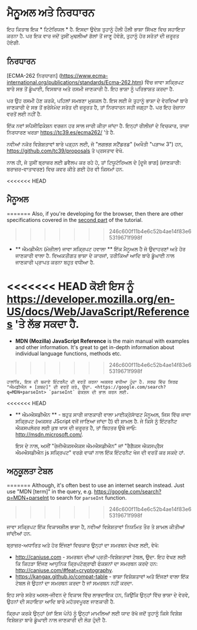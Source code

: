 # ਮੈਨੂਅਲ ਅਤੇ ਨਿਰਧਾਰਨ

ਇਹ ਕਿਤਾਬ ਇਕ * ਟਿਟੋਰਿਯਲ * ਹੈ. ਇਸਦਾ ਉਦੇਸ਼ ਤੁਹਾਨੂੰ ਹੌਲੀ ਹੌਲੀ ਭਾਸ਼ਾ ਸਿੱਖਣ ਵਿਚ ਸਹਾਇਤਾ ਕਰਨਾ ਹੈ. ਪਰ ਇਕ ਵਾਰ ਜਦੋਂ ਤੁਸੀਂ ਮੁਢਲੀਆਂ ਗੱਲਾਂ ਤੋਂ ਜਾਣੂ ਹੋਵੋਗੇ, ਤੁਹਾਨੂੰ ਹੋਰ ਸਰੋਤਾਂ ਦੀ ਜ਼ਰੂਰਤ ਹੋਏਗੀ.

## ਨਿਰਧਾਰਨ

[ECMA-262 ਨਿਰਧਾਰਨ] (https://www.ecma-international.org/publications/standards/Ecma-262.htm) ਵਿੱਚ ਜਾਵਾ ਸਕ੍ਰਿਪਟ ਬਾਰੇ ਸਭ ਤੋਂ ਡੂੰਘਾਈ, ਵਿਸਥਾਰ ਅਤੇ ਰਸਮੀ ਜਾਣਕਾਰੀ ਹੈ. ਇਹ ਭਾਸ਼ਾ ਨੂੰ ਪਰਿਭਾਸ਼ਤ ਕਰਦਾ ਹੈ.

ਪਰ ਉਹ ਰਸਮੀ ਹੋਣ ਕਰਕੇ, ਪਹਿਲਾਂ ਸਮਝਣਾ ਮੁਸ਼ਕਲ ਹੈ. ਇਸ ਲਈ ਜੇ ਤੁਹਾਨੂੰ ਭਾਸ਼ਾ ਦੇ ਵੇਰਵਿਆਂ ਬਾਰੇ ਜਾਣਕਾਰੀ ਦੇ ਸਭ ਤੋਂ ਭਰੋਸੇਮੰਦ ਸਰੋਤ ਦੀ ਜ਼ਰੂਰਤ ਹੈ, ਤਾਂ ਨਿਰਧਾਰਨ ਸਹੀ ਜਗ੍ਹਾ ਹੈ. ਪਰ ਇਹ ਰੋਜ਼ਾਨਾ ਵਰਤੋਂ ਲਈ ਨਹੀਂ ਹੈ.

ਇੱਕ ਨਵਾਂ ਸਪੈਸੀਫਿਕੇਸ਼ਨ ਵਰਜ਼ਨ ਹਰ ਸਾਲ ਜਾਰੀ ਕੀਤਾ ਜਾਂਦਾ ਹੈ. ਇਨ੍ਹਾਂ ਰੀਲੀਜ਼ਾਂ ਦੇ ਵਿਚਕਾਰ, ਤਾਜ਼ਾ ਨਿਰਧਾਰਣ ਖਰੜਾ <https://tc39.es/ecma262/> 'ਤੇ ਹੈ.

ਨਵੀਆਂ ਨਕੋਰ ਵਿਸ਼ੇਸ਼ਤਾਵਾਂ ਬਾਰੇ ਪੜ੍ਹਨ ਲਈ,  ਜੋ "ਲਗਭਗ ਸਟੈਂਡਰਡ" (ਅਖੌਤੀ "ਪੜਾਅ 3") ਹਨ, <https://github.com/tc39/proposals> ਤੇ ਪ੍ਰਸਤਾਵ ਵੇਖੋ.

ਨਾਲ ਹੀ, ਜੇ ਤੁਸੀਂ ਬ੍ਰਾਜ਼ਰ ਲਈ ਡਵੈਲਪ ਕਰ ਰਹੇ ਹੋ, ਤਾਂ ਟਿਯੂਟੋਰਿਅਲ ਦੇ [ਦੂਜੇ ਭਾਗ] (ਜਾਣਕਾਰੀ: ਬਰਾਜ਼ਰ-ਵਾਤਾਵਰਣ) ਵਿਚ ਕਵਰ ਕੀਤੇ ਗਈ ਹੋਰ ਵੀ ਕਿਸਮਾਂ ਹਨ.

<<<<<<< HEAD
## ਮੈਨੂਅਲ
=======
Also, if you're developing for the browser, then there are other specifications covered in the [second part](info:browser-environment) of the tutorial.
>>>>>>> 246c600f11b4e6c52b4ae14f83e65319671f998f

- ** ਐਮਡੀਐਨ (ਮੋਜ਼ੀਲਾ) ਜਾਵਾ ਸਕ੍ਰਿਪਟ ਹਵਾਲਾ ** ਇੱਕ ਮੈਨੂਅਲ ਹੈ ਜੋ ਉਦਾਹਰਣਾਂ ਅਤੇ ਹੋਰ ਜਾਣਕਾਰੀ ਵਾਲਾ ਹੈ. ਵਿਅਕਤੀਗਤ ਭਾਸ਼ਾ ਦੇ ਕਾਰਜਾਂ, ਤਰੀਕਿਆਂ ਆਦਿ ਬਾਰੇ ਡੂੰਘਾਈ ਨਾਲ ਜਾਣਕਾਰੀ ਪ੍ਰਾਪਤ ਕਰਨਾ ਬਹੁਤ ਵਧੀਆ ਹੈ.

<<<<<<< HEAD
    ਕੋਈ ਇਸ ਨੂੰ <https://developer.mozilla.org/en-US/docs/Web/JavaScript/References> 'ਤੇ ਲੱਭ ਸਕਦਾ ਹੈ.
=======
- **MDN (Mozilla) JavaScript Reference** is the main manual with examples and other information. It's great to get in-depth information about individual language functions, methods etc.
>>>>>>> 246c600f11b4e6c52b4ae14f83e65319671f998f

    ਹਾਲਾਂਕਿ, ਇਸ ਦੀ ਬਜਾਏ ਇੰਟਰਨੈਟ ਦੀ ਵਰਤੋਂ ਕਰਨਾ ਅਕਸਰ ਵਧੀਆ ਹੁੰਦਾ ਹੈ. ਸਰਚ ਵਿੱਚ ਸਿਰਫ "ਐਮਡੀਐਨ + [ਸ਼ਬਦ]" ਦੀ ਵਰਤੋਂ ਕਰੋ, ਉਦਾ. <https://google.com/search?q=MDN+parseInt> `parseInt` ਫੰਕਸ਼ਨ ਦੀ ਭਾਲ ਕਰਨ ਲਈ.

<<<<<<< HEAD

- ** ਐਮਐਸਡੀਐਨ ** - ਬਹੁਤ ਸਾਰੀ ਜਾਣਕਾਰੀ ਵਾਲਾ ਮਾਈਕ੍ਰੋਸਾੱਫਟ ਮੈਨੂਅਲ, ਜਿਸ ਵਿੱਚ ਜਾਵਾ ਸਕ੍ਰਿਪਟ (ਅਕਸਰ JScript ਵਜੋਂ ਜਾਣਿਆ ਜਾਂਦਾ ਹੈ) ਵੀ ਸ਼ਾਮਲ ਹੈ. ਜੇ ਕਿਸੇ ਨੂੰ ਇੰਟਰਨੈਟ ਐਕਸਪਲੋਰਰ ਲਈ ਕੁਝ ਖਾਸ ਦੀ ਜ਼ਰੂਰਤ ਹੈ, ਤਾਂ ਬਿਹਤਰ ਉਥੇ ਜਾਓ: <http://msdn.microsoft.com/>.

    ਇਸ ਦੇ ਨਾਲ, ਅਸੀਂ "ਰੇਜੀਐਕਸਐਕਸ ਐਮਐਸਡੀਐਨ" ਜਾਂ "ਰੈਗੈਕਸ ਐਕਸਪ੍ਰੈਸ ਐਮਐਸਡੀਐਨ js ਸਕ੍ਰਿਪਟ" ਵਰਗੇ ਵਾਕਾਂ ਨਾਲ ਇੱਕ ਇੰਟਰਨੈਟ ਖੋਜ ਦੀ ਵਰਤੋਂ ਕਰ ਸਕਦੇ ਹਾਂ.

## ਅਨੁਕੂਲਤਾ ਟੇਬਲ
=======
Although, it's often best to use an internet search instead. Just use "MDN [term]" in the query, e.g. <https://google.com/search?q=MDN+parseInt> to search for `parseInt` function.
>>>>>>> 246c600f11b4e6c52b4ae14f83e65319671f998f

ਜਾਵਾ ਸਕ੍ਰਿਪਟ ਇੱਕ ਵਿਕਾਸਸ਼ੀਲ ਭਾਸ਼ਾ ਹੈ, ਨਵੀਆਂ ਵਿਸ਼ੇਸ਼ਤਾਵਾਂ ਨਿਯਮਿਤ ਤੌਰ ਤੇ ਸ਼ਾਮਲ ਕੀਤੀਆਂ ਜਾਂਦੀਆਂ ਹਨ.

ਬ੍ਰਾਜ਼ਰ-ਅਧਾਰਿਤ ਅਤੇ ਹੋਰ ਇੰਜਣਾਂ ਵਿਚਕਾਰ ਉਨ੍ਹਾਂ ਦਾ ਸਮਰਥਨ ਦੇਖਣ ਲਈ, ਵੇਖੋ:

- <http://caniuse.com> - ਸਮਰਥਨ ਦੀਆਂ ਪ੍ਰਤੀ-ਵਿਸ਼ੇਸ਼ਤਾਵਾਂ ਟੇਬਲ, ਉਦਾ. ਇਹ ਵੇਖਣ ਲਈ ਕਿ ਕਿਹੜਾ ਇੰਜਣ ਆਧੁਨਿਕ ਕ੍ਰਿਪਟੋਗ੍ਰਾਫੀ ਫੰਕਸ਼ਨਾਂ ਦਾ ਸਮਰਥਨ ਕਰਦੇ ਹਨ: <http://caniuse.com/#feat=cryptography>.
- <https://kangax.github.io/compat-table> - ਭਾਸ਼ਾ ਵਿਸ਼ੇਸ਼ਤਾਵਾਂ ਅਤੇ ਇੰਜਣਾਂ ਵਾਲਾ ਇੱਕ ਟੇਬਲ ਜੋ ਉਹਨਾਂ ਦਾ ਸਮਰਥਨ ਕਰਦਾ ਹੈ ਜਾਂ ਸਮਰਥਨ ਨਹੀਂ ਕਰਦਾ.

ਇਹ ਸਾਰੇ ਸਰੋਤ ਅਸਲ-ਜੀਵਨ ਦੇ ਵਿਕਾਸ ਵਿੱਚ ਲਾਭਦਾਇਕ ਹਨ, ਕਿਉਂਕਿ ਉਨ੍ਹਾਂ ਵਿੱਚ ਭਾਸ਼ਾ ਦੇ ਵੇਰਵੇ, ਉਹਨਾਂ ਦੀ ਸਹਾਇਤਾ ਆਦਿ ਬਾਰੇ ਮਹੱਤਵਪੂਰਣ ਜਾਣਕਾਰੀ ਹੈ.

ਕ੍ਰਿਪਾ ਕਰਕੇ ਉਨ੍ਹਾਂ (ਜਾਂ ਇਸ ਪੰਨੇ) ਨੂੰ ਉਨ੍ਹਾਂ ਮਾਮਲਿਆਂ ਲਈ ਯਾਦ ਰੱਖੋ ਜਦੋਂ ਤੁਹਾਨੂੰ ਕਿਸੇ ਵਿਸ਼ੇਸ਼ ਵਿਸ਼ੇਸ਼ਤਾ ਬਾਰੇ ਡੂੰਘਾਈ ਨਾਲ ਜਾਣਕਾਰੀ ਦੀ ਲੋੜ ਹੁੰਦੀ ਹੈ.
